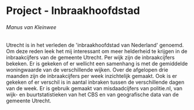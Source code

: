 # Project - Inbraakhoofdstad
###### Manus van Kleinwee
Utrecht is in het verleden de 'inbraakhoofdstad van Nederland' genoemd. Om deze reden leek het mij interessant om meer helderheid te krijgen in de inbraakcijfers van de gemeente Utrecht. Per wijk zijn de inbraakcijfers bekeken. Er is gekeken of er wellicht een samenhang is met de gemiddelde woningwaarde van de verschillende wijken. Over de afgelopen drie maanden zijn de inbraakcijfers per week inzichtelijk gemaakt. Ook is er gekeken of er verschil is in aantal inbraken tussen de verschillende dagen van de week.
Er is gebruik gemaakt van misdaadcijfers van politie.nl, van wijk- en buurtstatistieken van het CBS en van geografische data van de gemeente Utrecht.
